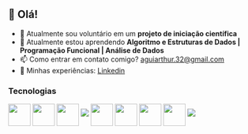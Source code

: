 ## 👋 Olá!


- 🔭 Atualmente sou voluntário em um **projeto de iniciação científica**
- 🌱 Atualmente estou aprendendo **Algoritmo e Estruturas de Dados | Programação Funcional | Análise de Dados**
- 📫 Como entrar em contato comigo? aguiarthur.32@gmail.com
- 📄 Minhas experiências: [Linkedin](https://www.linkedin.com/in/arthur-aguiar-129b00139/)

### Tecnologias
<div style="display: inline_block">
    <img align="center" src="https://cdn.jsdelivr.net/gh/devicons/devicon/icons/html5/html5-original-wordmark.svg" width="45"/>
    <img align="center" src="https://cdn.jsdelivr.net/gh/devicons/devicon/icons/css3/css3-original-wordmark.svg"  width="45"/>
    <img align="center" src="https://cdn.jsdelivr.net/gh/devicons/devicon@latest/icons/javascript/javascript-original.svg"  width="45"/>
    <img src="https://cdn.jsdelivr.net/gh/devicons/devicon@latest/icons/react/react-original.svg" />      
    <img align="center" src="https://cdn.jsdelivr.net/gh/devicons/devicon/icons/c/c-original.svg" width="45"/>
    <img align="center" src="https://cdn.jsdelivr.net/gh/devicons/devicon/icons/java/java-original-wordmark.svg" width="45"/>
    <img align="center" src="https://cdn.jsdelivr.net/gh/devicons/devicon/icons/python/python-original.svg" width="45"/>
    <img align="center" src="https://cdn.jsdelivr.net/gh/devicons/devicon/icons/haskell/haskell-original.svg" width="45"/>
    <img src="https://cdn.jsdelivr.net/gh/devicons/devicon@latest/icons/laravel/laravel-original-wordmark.svg" />
          </div>
